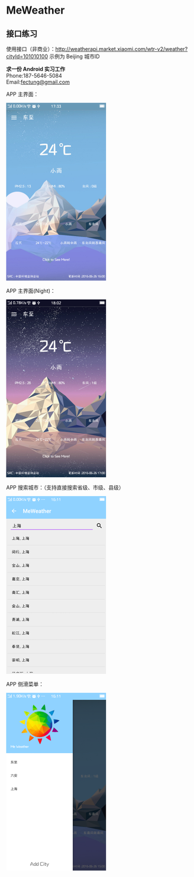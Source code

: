 # MeWeather
## 接口练习
使用接口（非商业）：http://weatherapi.market.xiaomi.com/wtr-v2/weather?cityId=101010100 
示例为 Beijing 城市ID

**求一份 Android 实习工作**   
Phone:187-5646-5084   
Email:fectung@gmail.com

APP 主界面：

<img alt="主界面" src="https://github.com/FecTung/MeWeather/blob/master/ScreenShots/MainView.png" width=270px height=480px/>

APP 主界面(Night)：

<img alt="主界面" src="https://github.com/FecTung/MeWeather/blob/master/ScreenShots/MainViewNight.png" width=270px height=480px/>

APP 搜索城市：（支持直接搜索省级、市级、县级）

<img alt="城市列表" src="https://github.com/FecTung/MeWeather/blob/master/ScreenShots/CityList.png" width=270px height=480px/>

APP 侧滑菜单：

<img alt="侧滑菜单" src="https://github.com/FecTung/MeWeather/blob/master/ScreenShots/NavigationView01.png" width=270px height=480px/>

